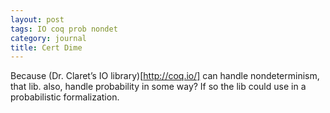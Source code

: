 ```yaml
---
layout: post
tags: IO coq prob nondet
category: journal
title: Cert Dime
---
```


Because (Dr. Claret’s IO library)[http://coq.io/] can handle nondeterminism, that lib. also, handle probability in some way? If so the lib could use in a probabilistic formalization.
